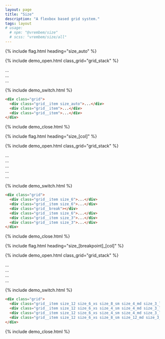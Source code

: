 ```yaml
---
layout: page
title: "Size"
description: "A flexbox based grid system."
tags: layout
# usage:
  # npm: "@vrembem/size"
  # scss: "vrembem/size/all"
---
```


{% include flag.html heading="size_auto" %}

{% include demo_open.html class_grid="grid_stack" %}

<div class="grid grid_flatten">

  <div class="grid__item size_auto">
    <div class="box">...</div>
  </div>

  <div class="grid__item">
    <div class="box">...</div>
  </div>

  <div class="grid__item">
    <div class="box">...</div>
  </div>

</div>

{% include demo_switch.html %}

```html
<div class="grid">
  <div class="grid__item size_auto">...</div>
  <div class="grid__item">...</div>
  <div class="grid__item">...</div>
</div>
```

{% include demo_close.html %}

{% include flag.html heading="size_[col]" %}

{% include demo_open.html class_grid="grid_stack" %}

<div class="grid grid_flatten">

  <div class="grid__item size_6">
    <div class="box">...</div>
  </div>

  <div class="grid__item size_6">
    <div class="box">...</div>
  </div>

  <div class="grid__break"></div>

  <div class="grid__item size_6">
    <div class="box">...</div>
  </div>

  <div class="grid__item size_3">
    <div class="box">...</div>
  </div>

  <div class="grid__item size_3">
    <div class="box">...</div>
  </div>

</div>

{% include demo_switch.html %}

```html
<div class="grid">
  <div class="grid__item size_6">...</div>
  <div class="grid__item size_6">...</div>
  <div class="grid__break"></div>
  <div class="grid__item size_6">...</div>
  <div class="grid__item size_3">...</div>
  <div class="grid__item size_3">...</div>
</div>
```

{% include demo_close.html %}

{% include flag.html heading="size_[breakpoint]_[col]" %}

{% include demo_open.html class_grid="grid_stack" %}

<div class="grid grid_flatten">

  <div class="grid__item size_12 size_6_xs size_8_sm size_4_md size_3_lg">
    <div class="box">...</div>
  </div>

  <div class="grid__item size_12 size_6_xs size_4_sm size_4_md size_3_lg">
    <div class="box">...</div>
  </div>

  <div class="grid__item size_12 size_6_xs size_4_sm size_4_md size_3_lg">
    <div class="box">...</div>
  </div>

  <div class="grid__item size_12 size_6_xs size_8_sm size_12_md size_3_lg">
    <div class="box">...</div>
  </div>

</div>

{% include demo_switch.html %}

```html
<div class="grid">
  <div class="grid__item size_12 size_6_xs size_8_sm size_4_md size_3_lg">...</div>
  <div class="grid__item size_12 size_6_xs size_4_sm size_4_md size_3_lg">...</div>
  <div class="grid__item size_12 size_6_xs size_4_sm size_4_md size_3_lg">...</div>
  <div class="grid__item size_12 size_6_xs size_8_sm size_12_md size_3_lg">...</div>
</div>
```

{% include demo_close.html %}
